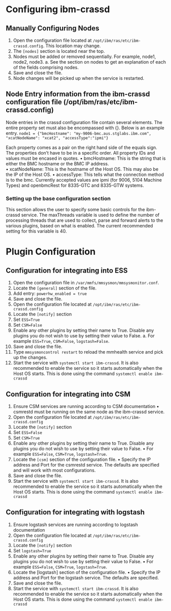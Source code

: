 # Configuring ibm-crassd
## Manually Configuring Nodes
1.	Open the configuration file located at `/opt/ibm/ras/etc/ibm-crassd.config`. This location may change. 
2.	The `[nodes]` section is located near the top.
3.	Nodes must be added or removed sequentially. For example, node1, node2, node3. 
  a.	See the section on nodes to get an explanation of each of the fields comprising nodes. 
4.	Save and close the file. 
5.	Node changes will be picked up when the service is restarted.
## Node Entry information from the ibm-crassd configuration file (/opt/ibm/ras/etc/ibm-crassd.config) 
Node entries in the crassd configuration file contain several elements. The entire property set must also be encompassed with {}. Below is an example entry.
`node1 = {"bmcHostname": "my-9006-bmc.aus.stglabs.ibm.com", "xcatNodeName": "xcat2", "accessType":"ipmi"}`

Each property comes as a pair on the right hand side of the equals sign. The properties don’t have to be in a specific order. All property IDs and values must be encased in quotes. 
•	bmcHostname: This is the string that is either the BMC hostname or the BMC IP address.  
•	xcatNodeName: This is the hostname of the Host OS. This may also be the IP of the Host OS. 
•	accessType: This tells what the connection method is to the bmc. Currently accepted values are ipmi (for 9006, 5104 Machine Types) and openbmcRest for 8335-GTC and 8335-GTW systems. 
### Setting up the base configuration section
This section allows the user to specify some basic controls for the ibm-crassd service. 
The maxThreads variable is used to define the number of processing threads that are used to collect, parse and forward alerts to the various plugins, based on what is enabled. The current recommended setting for this variable is 40. 

# Plugin Configuration
## Configuration for integrating into ESS
1.	Open the configuration file in `/var/mmfs/mmsysmon/mmsysmonitor.conf`.
2.	Locate the `[general]` section of the file.
3.	Add entry: `powerhw_enabled = true`
4.	Save and close the file. 
5.	Open the configuration file located at `/opt/ibm/ras/etc/ibm-crassd.config`
6.	Locate the `[notify]` section
7.	Set `ESS=True`
8.	Set `CSM=False`
9.	Enable any other plugins by setting their name to True. Disable any plugins you do not wish to use by setting their value to False.
a.	For example `ESS=True`, `CSM=False`, `logstash=False`. 
10.	Save and close the file.
11.	Type `mmsysmoncontrol restart` to reload the mmhealth service and pick up the changes. 
12.	Start the service with `systemctl start ibm-crassd`. It is also recommended to enable the service so it starts automatically when the Host OS starts. This is done using the command `systemctl enable ibm-crassd`
## Configuration for integrating into CSM
1.	Ensure CSM services are running according to CSM documentation
•	csmrestd must be running on the same node as the ibm-crassd service.
2.	Open the configuration file located at `/opt/ibm/ras/etc/ibm-crassd.config`
3.	Locate the `[notify]` section
4.	Set `ESS=False`
5.	Set `CSM=True`
6.	Enable any other plugins by setting their name to True. Disable any plugins you do not wish to use by setting their value to False.
•	For example `ESS=False`, `CSM=True`, `logstash=True`. 
7.	Locate the `[csm]` section of the configuration file. 
•	Specify the IP address and Port for the csmrestd service. The defaults are specified and will work with most configurations.  
8.	Save and close the file. 
9.	Start the service with `systemctl start ibm-crassd`. It is also recommended to enable the service so it starts automatically when the Host OS starts. This is done using the command `systemctl enable ibm-crassd`

## Configuration for integrating with logstash
1.	Ensure logstash services are running according to logstash documentation
2.	Open the configuration file located at `/opt/ibm/ras/etc/ibm-crassd.config`
3.	Locate the `[notify]` section
4.	Set `logstash=True`
5.	Enable any other plugins by setting their name to True. Disable any plugins you do not wish to use by setting their value to False.
•	For example `ESS=False`, `CSM=True`, `logstash=True`. 
6.	Locate the [logstash] section of the configuration file. 
•	Specify the IP address and Port for the logstash service. The defaults are specified. 
7.	Save and close the file. 
8.	Start the service with `systemctl start ibm-crassd`. It is also recommended to enable the service so it starts automatically when the Host OS starts. This is done using the command `systemctl enable ibm-crassd`
